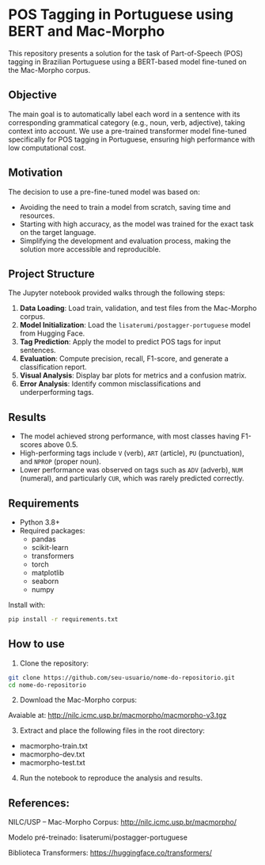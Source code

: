 # POS Tagging in Portuguese using BERT and Mac-Morpho

This repository presents a solution for the task of Part-of-Speech (POS) tagging in Brazilian Portuguese using a BERT-based model fine-tuned on the Mac-Morpho corpus.

## Objective

The main goal is to automatically label each word in a sentence with its corresponding grammatical category (e.g., noun, verb, adjective), taking context into account. We use a pre-trained transformer model fine-tuned specifically for POS tagging in Portuguese, ensuring high performance with low computational cost.

## Motivation

The decision to use a pre-fine-tuned model was based on:

- Avoiding the need to train a model from scratch, saving time and resources.
- Starting with high accuracy, as the model was trained for the exact task on the target language.
- Simplifying the development and evaluation process, making the solution more accessible and reproducible.

## Project Structure

The Jupyter notebook provided walks through the following steps:

1. **Data Loading**: Load train, validation, and test files from the Mac-Morpho corpus.
2. **Model Initialization**: Load the `lisaterumi/postagger-portuguese` model from Hugging Face.
3. **Tag Prediction**: Apply the model to predict POS tags for input sentences.
4. **Evaluation**: Compute precision, recall, F1-score, and generate a classification report.
5. **Visual Analysis**: Display bar plots for metrics and a confusion matrix.
6. **Error Analysis**: Identify common misclassifications and underperforming tags.

## Results

- The model achieved strong performance, with most classes having F1-scores above 0.5.
- High-performing tags include `V` (verb), `ART` (article), `PU` (punctuation), and `NPROP` (proper noun).
- Lower performance was observed on tags such as `ADV` (adverb), `NUM` (numeral), and particularly `CUR`, which was rarely predicted correctly.

## Requirements

- Python 3.8+
- Required packages:
  - pandas
  - scikit-learn
  - transformers
  - torch
  - matplotlib
  - seaborn
  - numpy

Install with:

```bash
pip install -r requirements.txt
```

## How to use

1. Clone the repository:

```bash
git clone https://github.com/seu-usuario/nome-do-repositorio.git
cd nome-do-repositorio
```

2. Download the Mac-Morpho corpus:

Avaiable at: http://nilc.icmc.usp.br/macmorpho/macmorpho-v3.tgz

3. Extract and place the following files in the root directory:

- macmorpho-train.txt
- macmorpho-dev.txt
- macmorpho-test.txt

4. Run the notebook to reproduce the analysis and results.

## References:

NILC/USP – Mac-Morpho Corpus: http://nilc.icmc.usp.br/macmorpho/

Modelo pré-treinado: lisaterumi/postagger-portuguese

Biblioteca Transformers: https://huggingface.co/transformers/
